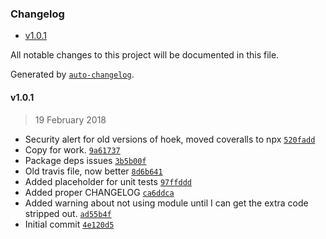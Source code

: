 <!-- START doctoc generated TOC please keep comment here to allow auto update -->
<!-- DON'T EDIT THIS SECTION, INSTEAD RE-RUN doctoc TO UPDATE -->
### Changelog

- [v1.0.1](#v101)

<!-- END doctoc generated TOC please keep comment here to allow auto update -->
All notable changes to this project will be documented in this file.

Generated by [`auto-changelog`](https://github.com/CookPete/auto-changelog).

#### v1.0.1
> 19 February 2018
- Security alert for old versions of hoek, moved coveralls to npx [`520fadd`](https://github.com/julianjensen/ssa-form/commit/520fadda02f0a78106f537e301c305830cf62ac1)
- Copy for work. [`9a61737`](https://github.com/julianjensen/ssa-form/commit/9a617375e3ca56ae6a9675f741a1b4b59196dc88)
- Package deps issues [`3b5b00f`](https://github.com/julianjensen/ssa-form/commit/3b5b00ff63b7e6b3ce0cdaf66505896cac9cb4f5)
- Old travis file, now better [`8d6b641`](https://github.com/julianjensen/ssa-form/commit/8d6b641cc88ca0dc0a23b1e1bd650e7c18aa6a33)
- Added placeholder for unit tests [`97ffddd`](https://github.com/julianjensen/ssa-form/commit/97ffddd82076bf06870ef515c2c78f56f176ad25)
- Added proper CHANGELOG [`ca6ddca`](https://github.com/julianjensen/ssa-form/commit/ca6ddcac1618b921d72636b4cfe8f9563b256161)
- Added warning about not using module until I can get the extra code stripped out. [`ad55b4f`](https://github.com/julianjensen/ssa-form/commit/ad55b4fe85f2187805aadb8821acd11f590c8a87)
- Initial commit [`4e120d5`](https://github.com/julianjensen/ssa-form/commit/4e120d5ff89341f886d53ede19f4f515e1706270)

